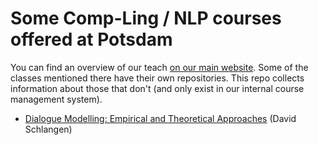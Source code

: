 # Some Comp-Ling / NLP courses offered at Potsdam

You can find an overview of our teach [on our main website](http://clp.ling.uni-potsdam.de/teaching/). Some of the classes mentioned there have their own repositories. This repo collects information about those that don't (and only exist in our internal course management system).

* [Dialogue Modelling: Empirical and Theoretical Approaches](DMT-Literature.md)  (David Schlangen)
